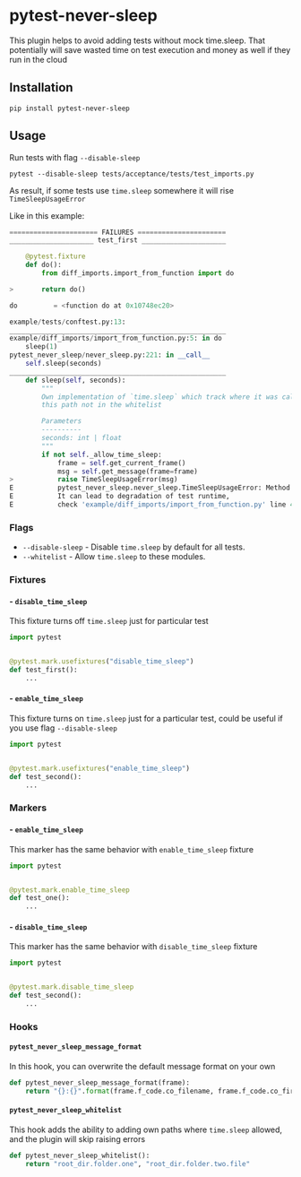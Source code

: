 # pytest-never-sleep
This plugin helps to avoid adding tests without mock time.sleep. That potentially will save wasted time on test execution and money as well if they run in the cloud

## Installation

```shell
pip install pytest-never-sleep
```

## Usage

Run tests with flag `--disable-sleep`

```shell
pytest --disable-sleep tests/acceptance/tests/test_imports.py
```
As result, if some tests use `time.sleep` somewhere it will rise `TimeSleepUsageError`

Like in this example:

```python
====================== FAILURES ======================
_____________________ test_first _____________________

    @pytest.fixture
    def do():
        from diff_imports.import_from_function import do

>       return do()

do         = <function do at 0x10748ec20>

example/tests/conftest.py:13:
______________________________________________________
example/diff_imports/import_from_function.py:5: in do
    sleep(1)
pytest_never_sleep/never_sleep.py:221: in __call__
    self.sleep(seconds)
______________________________________________________
    def sleep(self, seconds):
        """
        Own implementation of `time.sleep` which track where it was called and raises an error if
        this path not in the whitelist

        Parameters
        ----------
        seconds: int | float
        """
        if not self._allow_time_sleep:
            frame = self.get_current_frame()
            msg = self.get_message(frame=frame)
>           raise TimeSleepUsageError(msg)
E           pytest_never_sleep.never_sleep.TimeSleepUsageError: Method `do` uses `time.sleep`.
E           It can lead to degradation of test runtime, 
E           check 'example/diff_imports/import_from_function.py' line 4 and use mock for that peace of code.
```

### Flags

- `--disable-sleep` - Disable `time.sleep` by default for all tests.
- `--whitelist` - Allow `time.sleep` to these modules.

### Fixtures

#### - `disable_time_sleep`

This fixture turns off `time.sleep` just for particular test

```python
import pytest


@pytest.mark.usefixtures("disable_time_sleep")
def test_first():
    ...
```

#### - `enable_time_sleep`

This fixture turns on `time.sleep` just for a particular test, could be useful if you use flag `--disable-sleep`

```python
import pytest


@pytest.mark.usefixtures("enable_time_sleep")
def test_second():
    ...
```


### Markers

#### - `enable_time_sleep`

This marker has the same behavior with `enable_time_sleep` fixture

```python
import pytest


@pytest.mark.enable_time_sleep
def test_one():
    ...
```

#### - `disable_time_sleep`

This marker has the same behavior with `disable_time_sleep` fixture

```python
import pytest


@pytest.mark.disable_time_sleep
def test_second():
    ...
```

### Hooks

#### `pytest_never_sleep_message_format`

In this hook, you can overwrite the default message format on your own

```python
def pytest_never_sleep_message_format(frame):
    return "{}:{}".format(frame.f_code.co_filename, frame.f_code.co_firstlineno)
```

#### `pytest_never_sleep_whitelist`

This hook adds the ability to adding own paths where `time.sleep` allowed, 
and the plugin will skip raising errors

```python
def pytest_never_sleep_whitelist():
    return "root_dir.folder.one", "root_dir.folder.two.file"
```
